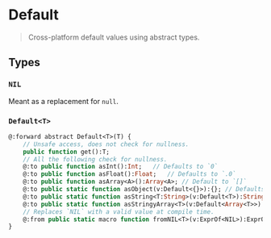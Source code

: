 # Default

> Cross-platform default values using abstract types.

## Types

### `NIL`

Meant as a replacement for `null`.

### `Default<T>`

```Haxe
@:forward abstract Default<T>(T) {
    // Unsafe access, does not check for nullness.
    public function get():T;
    // All the following check for nullness.
    @:to public function asInt():Int;   // Defaults to `0`
    @:to public function asFloat():Float;   // Defaults to `.0`
    @:to public function asArray<A>():Array<A>; // Default to `[]`
    @:to public static function asObject(v:Default<{}>):{}; // Defaults to `{}`
    @:to public static function asString<T:String>(v:Default<T>):String;    // Defaults to `''`
    @:to public static function asStringyArray<T>(v:Default<Array<T>>):String; // Correctly stringifys an Array
    // Replaces `NIL` with a valid value at compile time.
    @:from public static macro function fromNIL<T>(v:ExprOf<NIL>):ExprOf<be.types.Default<T>>;
}
```

